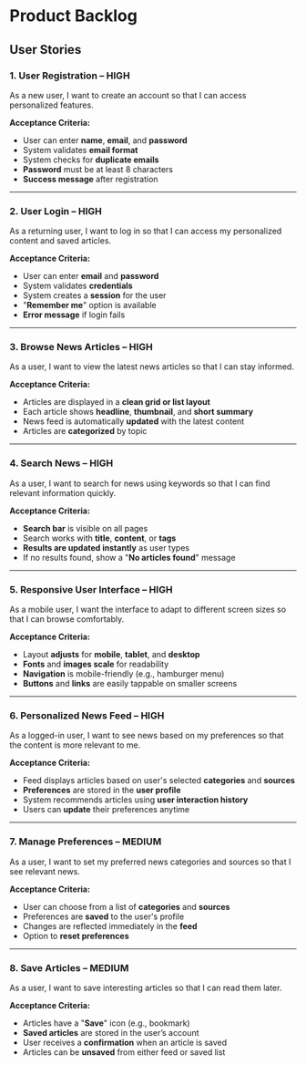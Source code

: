 # Product Backlog

## User Stories

### 1. **User Registration** – HIGH  
As a new user, I want to create an account so that I can access personalized features.

**Acceptance Criteria:**
- User can enter **name**, **email**, and **password**
- System validates **email format**
- System checks for **duplicate emails**
- **Password** must be at least 8 characters
- **Success message** after registration

---

### 2. **User Login** – HIGH  
As a returning user, I want to log in so that I can access my personalized content and saved articles.

**Acceptance Criteria:**
- User can enter **email** and **password**
- System validates **credentials**
- System creates a **session** for the user
- "**Remember me**" option is available
- **Error message** if login fails

---

### 3. **Browse News Articles** – HIGH  
As a user, I want to view the latest news articles so that I can stay informed.

**Acceptance Criteria:**
- Articles are displayed in a **clean grid or list layout**
- Each article shows **headline**, **thumbnail**, and **short summary**
- News feed is automatically **updated** with the latest content
- Articles are **categorized** by topic

---

### 4. **Search News** – HIGH  
As a user, I want to search for news using keywords so that I can find relevant information quickly.

**Acceptance Criteria:**
- **Search bar** is visible on all pages
- Search works with **title**, **content**, or **tags**
- **Results are updated instantly** as user types
- If no results found, show a "**No articles found**" message

---

### 5. **Responsive User Interface** – HIGH  
As a mobile user, I want the interface to adapt to different screen sizes so that I can browse comfortably.

**Acceptance Criteria:**
- Layout **adjusts** for **mobile**, **tablet**, and **desktop**
- **Fonts** and **images scale** for readability
- **Navigation** is mobile-friendly (e.g., hamburger menu)
- **Buttons** and **links** are easily tappable on smaller screens

---

### 6. **Personalized News Feed** – HIGH  
As a logged-in user, I want to see news based on my preferences so that the content is more relevant to me.

**Acceptance Criteria:**
- Feed displays articles based on user's selected **categories** and **sources**
- **Preferences** are stored in the **user profile**
- System recommends articles using **user interaction history**
- Users can **update** their preferences anytime

---

### 7. **Manage Preferences** – MEDIUM  
As a user, I want to set my preferred news categories and sources so that I see relevant news.

**Acceptance Criteria:**
- User can choose from a list of **categories** and **sources**
- Preferences are **saved** to the user's profile
- Changes are reflected immediately in the **feed**
- Option to **reset preferences**

---

### 8. **Save Articles** – MEDIUM  
As a user, I want to save interesting articles so that I can read them later.

**Acceptance Criteria:**
- Articles have a "**Save**" icon (e.g., bookmark)
- **Saved articles** are stored in the user’s account
- User receives a **confirmation** when an article is saved
- Articles can be **unsaved** from either feed or saved list

